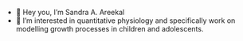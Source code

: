 - 👋  Hey you, I’m Sandra A. Areekal
- 👀 I’m interested in quantitative physiology and specifically work on modelling growth processes in children and adolescents. 



<!---
sa-areekal/sa-areekal is a ✨ special ✨ repository because its `README.md` (this file) appears on your GitHub profile.
You can click the Preview link to take a look at your changes.
--->
